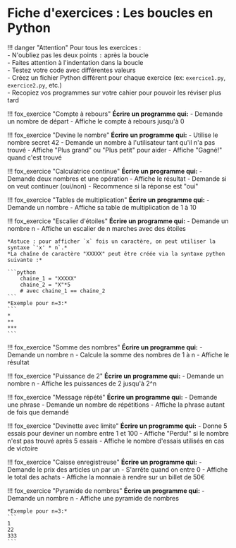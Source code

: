 # Fiche d'exercices : Les boucles en Python

!!! danger "Attention"
    Pour tous les exercices :  
    - N'oubliez pas les deux points `:` après la boucle  
    - Faites attention à l'indentation dans la boucle  
    - Testez votre code avec différentes valeurs  
    - Créez un fichier Python différent pour chaque exercice (ex: `exercice1.py`, `exercice2.py`, etc.)  
    - Recopiez vos programmes sur votre cahier pour pouvoir les réviser plus tard  

!!! fox_exercice "Compte à rebours"
    **Écrire un programme qui:**
    - Demande un nombre de départ
    - Affiche le compte à rebours jusqu'à 0

!!! fox_exercice "Devine le nombre"
    **Écrire un programme qui:**
    - Utilise le nombre secret 42
    - Demande un nombre à l'utilisateur tant qu'il n'a pas trouvé
    - Affiche "Plus grand" ou "Plus petit" pour aider
    - Affiche "Gagné!" quand c'est trouvé

!!! fox_exercice "Calculatrice continue"
    **Écrire un programme qui:**
    - Demande deux nombres et une opération
    - Affiche le résultat
    - Demande si on veut continuer (oui/non)
    - Recommence si la réponse est "oui"

!!! fox_exercice "Tables de multiplication"
    **Écrire un programme qui:**
    - Demande un nombre
    - Affiche sa table de multiplication de 1 à 10

!!! fox_exercice "Escalier d'étoiles"
    **Écrire un programme qui:**
    - Demande un nombre n
    - Affiche un escalier de n marches avec des étoiles
    
    *Astuce : pour afficher `x` fois un caractère, on peut utiliser la syntaxe `'x' * n`.*
    *La chaîne de caractère "XXXXX" peut être créée via la syntaxe python suivante :*

    ```python
        chaine_1 = "XXXXX"
        chaine_2 = "X"*5
        # avec chaine_1 == chaine_2
    ```
    *Exemple pour n=3:*
    ```
    *
    **
    ***
    ```

!!! fox_exercice "Somme des nombres"
    **Écrire un programme qui:**
    - Demande un nombre n
    - Calcule la somme des nombres de 1 à n
    - Affiche le résultat

!!! fox_exercice "Puissance de 2"
    **Écrire un programme qui:**
    - Demande un nombre n
    - Affiche les puissances de 2 jusqu'à 2^n

!!! fox_exercice "Message répété"
    **Écrire un programme qui:**
    - Demande une phrase
    - Demande un nombre de répétitions
    - Affiche la phrase autant de fois que demandé

!!! fox_exercice "Devinette avec limite"
    **Écrire un programme qui:**
    - Donne 5 essais pour deviner un nombre entre 1 et 100
    - Affiche "Perdu!" si le nombre n'est pas trouvé après 5 essais
    - Affiche le nombre d'essais utilisés en cas de victoire

!!! fox_exercice "Caisse enregistreuse"
    **Écrire un programme qui:**
    - Demande le prix des articles un par un
    - S'arrête quand on entre 0
    - Affiche le total des achats
    - Affiche la monnaie à rendre sur un billet de 50€

!!! fox_exercice "Pyramide de nombres"
    **Écrire un programme qui:**
    - Demande un nombre n
    - Affiche une pyramide de nombres
    
    *Exemple pour n=3:*
    ```
    1
    22
    333
    ```